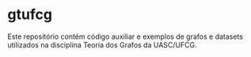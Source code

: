 # gtufcg

Este repositório contém código auxiliar e exemplos de grafos e datasets utilizados na disciplina Teoria dos Grafos da UASC/UFCG.



